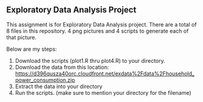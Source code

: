 ## Exploratory Data Analysis Project

This assignment is for Exploratory Data Analysis project. There are a total of 8 files in this repository.
4 png pictures and 4 scripts to generate each of that picture.

Below are my steps:
1) Download the scripts (plot1.R thru plot4.R) to your directory.
2) Download the data from this location:
https://d396qusza40orc.cloudfront.net/exdata%2Fdata%2Fhousehold_power_consumption.zip
3) Extract the data into your directory
4) Run the scripts. (make sure to mention your directory for the filename)
